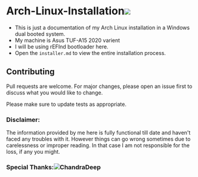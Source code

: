 # Arch-Linux-Installation![](https://archlinux.org/static/logos/archlinux-logo-dark-90dpi.ebdee92a15b3.png)

* This is just a documentation of my Arch Linux installation in a Windows dual booted system.
* My machine is Asus TUF-A15 2020 varient
* I will be using rEFInd bootloader here.
* Open the `installer.md` to view the entire installation process.

## Contributing
Pull requests are welcome. For major changes, please open an issue first to discuss what you would like to change.

Please make sure to update tests as appropriate.

### Disclaimer: 
The information provided by me here is fully functional till date and haven't faced any troubles with it. However things can go wrong sometimes due to carelessness or improper reading. In that case I am not responsible for the loss, if any you might.

### Special Thanks:![ChandraDeep](https://github.com/chandradeepdey)


